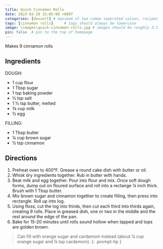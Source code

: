 ```yaml
---
title: Quick Cinnamon Rolls
date: 2023-03-28 15:05:00 +0007 
categories: [dessert] # maximum of two comma seperated values, recipes are organized in folders based on the category
tags: [cinnamon rolls]     # tags should always be lowercase
image: \images\quick-cinnamon-rolls.jpg # images should be roughly 2:1 ratio
pin: false  # pin to the top of homepage
---
```


Makes 9 cinnamon rolls

## Ingredients

DOUGH:
* 1 cup flour
* 1 Tbsp sugar
* 1 tsp baking powder
* &frac12; tsp salt
* 1 &frac12; tsp butter, melted
* &frac38; cup milk
* &frac12; egg

FILLING:
* 1 Tbsp butter
* &frac14; cup brown sugar
* &frac12; tsp cinnamon


## Directions

1. Preheat oven to 400&deg;F. Grease a round cake dish with butter or oil.
2. Whisk dry ingredients together. Rub in butter with hands.
3. Beat milk and egg together. Pour into flour and mix. Once soft dough forms, dump out on floured surface and roll into a rectange &frac14; inch thick. Brush with 1 Tbsp butter.
4. Mix brown sugar and cinnamon together to create filling, then press into rectangle. Roll up into log.
5. Using floss, cut the log into thirds, then cut each third into thirds again, creating 9 rolls. Place in greased dish, one or two in the middle and the rest around the edge of the pan.
6. Bake for 15-20 minutes until rolls sound hollow when tapped and tops are golden brown.



> Can fill with orange sugar and cardamom instead (about &frac14; cup orange sugar and &frac14; tsp cardamom).
{: .prompt-tip }

